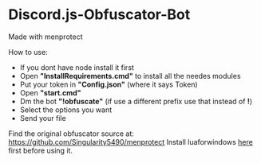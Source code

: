 # Discord.js-Obfuscator-Bot
Made with menprotect

How to use:
* If you dont have node install it first
* Open **"InstallRequirements.cmd"** to install all the needes modules
* Put your token in **"Config.json"** (where it says Token)
* Open **"start.cmd"**
* Dm the bot **"!obfuscate"** (if use a different prefix use that instead of **!**)
* Select the options you want
* Send your file

Find the original obfuscator source at: https://github.com/Singularity5490/menprotect
Install luaforwindows [here](https://github.com/rjpcomputing/luaforwindows/releases) first before using it.
